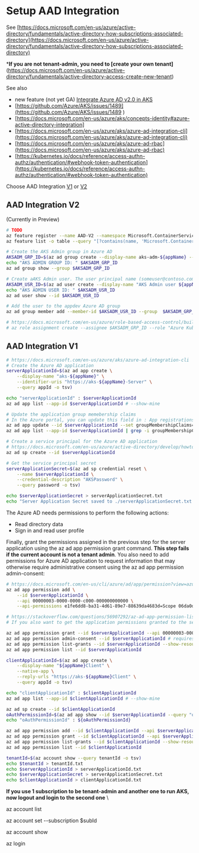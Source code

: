 # Setup AAD Integration

See [https://docs.microsoft.com/en-us/azure/active-directory/fundamentals/active-directory-how-subscriptions-associated-directory](https://docs.microsoft.com/en-us/azure/active-directory/fundamentals/active-directory-how-subscriptions-associated-directory)

***If you are not tenant-admin, you need to [create your own tenant]**(https://docs.microsoft.com/en-us/azure/active-directory/fundamentals/active-directory-access-create-new-tenant)

See also 
- new feature (not yet GA) [Integrate Azure AD v2.0 in AKS](https://docs.microsoft.com/en-us/azure/aks/azure-ad-v2)
- [https://github.com/Azure/AKS/issues/1489](https://github.com/Azure/AKS/issues/1489 )
- [https://docs.microsoft.com/en-us/azure/aks/concepts-identity#azure-active-directory-integration]
- [https://docs.microsoft.com/en-us/azure/aks/azure-ad-integration-cli](https://docs.microsoft.com/en-us/azure/aks/azure-ad-integration-cli)
- [https://docs.microsoft.com/en-us/azure/aks/azure-ad-rbac](https://docs.microsoft.com/en-us/azure/aks/azure-ad-rbac)
- [https://kubernetes.io/docs/reference/access-authn-authz/authentication/#webhook-token-authentication](https://kubernetes.io/docs/reference/access-authn-authz/authentication/#webhook-token-authentication)

Choose AAD Integration [V1](#aad-integration-v1) or [V2](#aad-integration-v2)

## AAD Integration V2 

(Currently in Preview)

```sh
# TODO
az feature register --name AAD-V2 --namespace Microsoft.ContainerService
az feature list -o table --query "[?contains(name, 'Microsoft.ContainerService/AAD-V2')].{Name:name,State:properties.state}"

# Create the AKS Admin group in Azure AD
AKSADM_GRP_ID=$(az ad group create --display-name aks-adm-${appName} --mail-nickname aks-adm-${appName} --query objectId -o tsv)
echo "AKS ADMIN GROUP ID: " $AKSADM_GRP_ID
az ad group show --group $AKSADM_GRP_ID

# Create aAKS Admin user. The user principal name (someuser@contoso.com) must contain one of the verified domains for the tenant.
AKSADM_USR_ID=$(az ad user create --display-name "AKS Admin user ${appName}" --user-principal-name "aksadm@groland.grd" --password "P@ssw0rd1" --query objectId -o tsv)
echo "AKS ADMIN USER ID: " $AKSADM_USR_ID
az ad user show --id $AKSADM_USR_ID

# Add the user to the appdev Azure AD group
az ad group member add --member-id $AKSADM_USR_ID --group  $AKSADM_GRP_ID

# https://docs.microsoft.com/en-us/azure/role-based-access-control/built-in-roles#azure-kubernetes-service-cluster-admin-role
# az role assignment create --assignee $AKSADM_GRP_ID --role "Azure Kubernetes Service Cluster Admin Role" --scope $aks_cluster_id

```

## AAD Integration V1
```sh
# https://docs.microsoft.com/en-us/azure/aks/azure-ad-integration-cli
# Create the Azure AD application
serverApplicationId=$(az ad app create \
    --display-name "aks-${appName}" \
    --identifier-uris "https://aks-${appName}-Server" \
    --query appId -o tsv)

echo "serverApplicationId" : $serverApplicationId
az ad app list --app-id $serverApplicationId # --show-mine

# Update the application group memebership claims
# In the Azure portal, you can update this field in : App registrations / aks-secgov | Manifest ==> "groupMembershipClaims": "All",
az ad app update --id $serverApplicationId --set groupMembershipClaims=All
az ad app list --app-id $serverApplicationId | grep -i groupMembershipClaims

# Create a service principal for the Azure AD application
# https://docs.microsoft.com/en-us/azure/active-directory/develop/howto-create-service-principal-portal
az ad sp create --id $serverApplicationId

# Get the service principal secret
serverApplicationSecret=$(az ad sp credential reset \
    --name $serverApplicationId \
    --credential-description "AKSPassword" \
    --query password -o tsv)

echo $serverApplicationSecret > serverApplicationSecret.txt
echo "Server Application Secret saved to ./serverApplicationSecret.txt IMPORTANT Keep your secret safe ..." 


```


The Azure AD needs permissions to perform the following actions:
- Read directory data
- Sign in and read user profile

Finally, grant the permissions assigned in the previous step for the server application using the az ad app permission grant command. **This step fails if the current account is not a tenant admin**. You also need to add permissions for Azure AD application to request information that may otherwise require administrative consent using the az ad app permission admin-consent:

```sh
# https://docs.microsoft.com/en-us/cli/azure/ad/app/permission?view=azure-cli-latest
az ad app permission add \
    --id $serverApplicationId \
    --api 00000003-0000-0000-c000-000000000000 \
    --api-permissions e1fe6dd8-ba31-4d61-89e7-88639da4683d=Scope 06da0dbc-49e2-44d2-8312-53f166ab848a=Scope 7ab1d382-f21e-4acd-a863-ba3e13f7da61=Role

# https://stackoverflow.com/questions/56907292/az-ad-app-permission-list-grants-doesnt-match-what-is-listed-for-the-app-in-t
# If you also want to get the application permissions granted to the service principal, currently it is not supported by the Azure CLI and Az powershell module, you need to use AzureAD powershell module.

az ad app permission grant --id $serverApplicationId --api 00000003-0000-0000-c000-000000000000
az ad app permission admin-consent --id $serverApplicationId # requires CLI version min of 2.0.67 and max of 2.1.0.
az ad app permission list-grants --id $serverApplicationId --show-resource-name
az ad app permission list --id $serverApplicationId

clientApplicationId=$(az ad app create \
    --display-name "${appName}Client" \
    --native-app \
    --reply-urls "https://aks-${appName}Client" \
    --query appId -o tsv)

echo "clientApplicationId" : $clientApplicationId
az ad app list --app-id $clientApplicationId # --show-mine

az ad sp create --id $clientApplicationId
oAuthPermissionId=$(az ad app show --id $serverApplicationId --query "oauth2Permissions[0].id" -o tsv)
echo "oAuthPermissionId" : ${oAuthPermissionId}

az ad app permission add --id $clientApplicationId --api $serverApplicationId --api-permissions ${oAuthPermissionId}=Scope
az ad app permission grant --id $clientApplicationId --api $serverApplicationId
az ad app permission list-grants --id $clientApplicationId --show-resource-name
az ad app permission list --id $clientApplicationId

tenantId=$(az account show --query tenantId -o tsv)
echo $tenantId > tenantId.txt
echo $serverApplicationId > serverApplicationId.txt
echo $serverApplicationSecret > serverApplicationSecret.txt
echo $clientApplicationId > clientApplicationId.txt

```

**If you use 1 subscription to be tenant-admin and another one to run AKS, now logout and login to the second one** \

az account list

az account set --subscription $subId

az account show

az login

